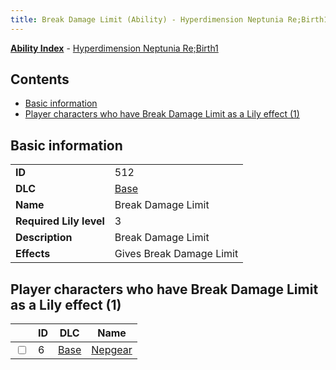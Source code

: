 ```yaml
---
title: Break Damage Limit (Ability) - Hyperdimension Neptunia Re;Birth1
---
```


[**Ability Index**](/neptunia/rb1/ability/index.html) - [Hyperdimension Neptunia Re;Birth1](/neptunia/rb1)

## Contents

- [Basic information](#basic-information)
- [Player characters who have Break Damage Limit as a Lily effect (1)](#player-characters-who-have-break-damage-limit-as-a-lily-effect-1)

## Basic information

|   |   |
| -- | -- |
| **ID** | 512
**DLC** | [Base](/neptunia/rb1/dlc/1-base.html)
**Name** | Break Damage Limit
**Required Lily level** | 3
**Description** | Break Damage Limit
**Effects** | Gives Break Damage Limit |


## Player characters who have Break Damage Limit as a Lily effect (1)

|    | ID | DLC | Name |
| -- | -- | --- | ---- |
| <input type="checkbox" id="rb1-player-1-6" class="trackbox" /> | 6 | [Base](/neptunia/rb1/dlc/1-base.html) | [Nepgear](/neptunia/rb1/player/1-6-nepgear.html) |
